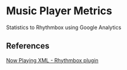 Music Player Metrics
====================

Statistics to Rhythmbox using Google Analytics


References
----------

[Now Playing XML - Rhythmbox plugin](https://github.com/kflorence/rhythmbox-nowplaying-xml)